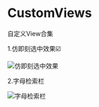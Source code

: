 # CustomViews

自定义View合集

1.仿即刻选中效果☑️

![仿即刻选中效果](https://upload-images.jianshu.io/upload_images/2634235-4a03ccec12a69490.gif?imageMogr2/auto-orient/strip)


2.字母检索栏

![字母检索栏](https://github.com/MrCodeSniper/CustomViews/blob/master/gif/indexbar.gif)
